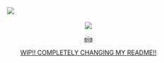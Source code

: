ㅤㅤㅤㅤㅤㅤㅤㅤㅤㅤㅤㅤㅤㅤㅤㅤㅤㅤㅤㅤㅤㅤㅤㅤㅤㅤㅤ<p align="center">
<img src="https://file.garden/aLHIWXpySU2VRd-b/IMG_6588.png">
ㅤㅤㅤㅤㅤㅤㅤㅤㅤㅤㅤㅤㅤㅤㅤㅤㅤㅤㅤㅤㅤㅤㅤㅤㅤㅤㅤ<p align="center">
![](https://komarev.com/ghpvc/?username=iisavzxie&style=plastic&abbreviated=true&label=⠀⠀⠀⠀𐙚‎‎⠀⠀spys⠀⠀୭˚.⠀⠀⠀&color=ff7f4d)
<p align="center">
<a href="https://github.com/samirusuki">ʚïɞ
<p align="center">
WIP!! COMPLETELY CHANGING MY README!! 

